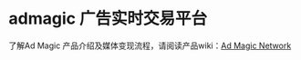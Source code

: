 # admagic 广告实时交易平台

了解Ad Magic 产品介绍及媒体变现流程，请阅读产品wiki：[Ad Magic Network](https://github.com/admagicdsp/admagic/wiki)
